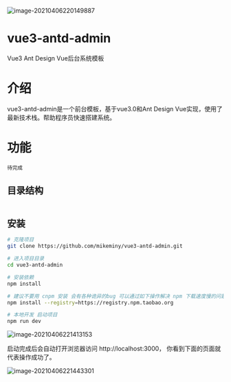

![image-20210406220149887](C:\Users\ming\AppData\Roaming\Typora\typora-user-images\image-20210406220149887.png)

# 											vue3-antd-admin

Vue3 Ant Design Vue后台系统模板



# 介绍

vue3-antd-admin是一个前台模板，基于vue3.0和Ant Design Vue实现，使用了最新技术栈。帮助程序员快速搭建系统。

# 功能

```
待完成
```

## 目录结构

```sh

```

## 安装

```sh
# 克隆项目
git clone https://github.com/mikeminy/vue3-antd-admin.git

# 进入项目目录
cd vue3-antd-admin

# 安装依赖
npm install

# 建议不要用 cnpm 安装 会有各种诡异的bug 可以通过如下操作解决 npm 下载速度慢的问题
npm install --registry=https://registry.npm.taobao.org

# 本地开发 启动项目
npm run dev
```

![image-20210406221413153](C:\Users\ming\AppData\Roaming\Typora\typora-user-images\image-20210406221413153.png)

启动完成后会自动打开浏览器访问 http://localhost:3000， 你看到下面的页面就代表操作成功了。

![image-20210406221443301](C:\Users\ming\AppData\Roaming\Typora\typora-user-images\image-20210406221443301.png)